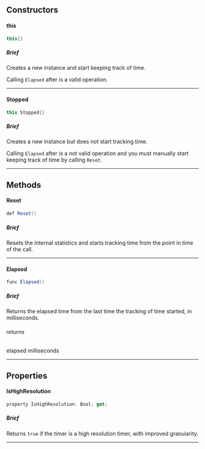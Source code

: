 Constructors
---

#### this

```C#
this{}
```

##### Brief
Creates a new instance and start keeping track of time.

Calling `Elapsed` after is a valid operation.

***

#### Stopped

```C#
this Stopped{}
```

##### Brief
Creates a new instance but does not start tracking time.

Calling `Elapsed` after is a not valid operation and you must manually start keeping track of time by calling `Reset`.

***

Methods
---

#### Reset

```C#
def Reset()
```

##### Brief
Resets the internal statistics and starts tracking time from the point in time of the call.

***

#### Elapsed

```C#
func Elapsed()
```

##### Brief
Returns the elapsed time from the last time the tracking of time started, in milliseconds.

###### returns
elapsed milliseconds
***

Properties
---

#### IsHighResolution

```C#
property IsHighResolution: Bool; get;
```

##### Brief
Returns `true` if the timer is a high resolution timer, with improved granularity.

***

[Int]: sys.core.lang.Int.api2.md "sys.core.lang.Int"
[Value]: . "Value"
